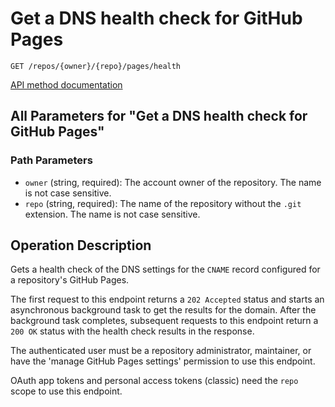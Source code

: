 # Get a DNS health check for GitHub Pages

`GET /repos/{owner}/{repo}/pages/health`

[API method documentation](https://docs.github.com/rest/pages/pages#get-a-dns-health-check-for-github-pages)

## All Parameters for "Get a DNS health check for GitHub Pages"

### Path Parameters

- `owner` (string, required): The account owner of the repository. The name is not case sensitive.
- `repo` (string, required): The name of the repository without the `.git` extension. The name is not case sensitive.

## Operation Description

Gets a health check of the DNS settings for the `CNAME` record configured for a repository's GitHub Pages.

The first request to this endpoint returns a `202 Accepted` status and starts an asynchronous background task to get the results for the domain. After the background task completes, subsequent requests to this endpoint return a `200 OK` status with the health check results in the response.

The authenticated user must be a repository administrator, maintainer, or have the 'manage GitHub Pages settings' permission to use this endpoint.

OAuth app tokens and personal access tokens (classic) need the `repo` scope to use this endpoint.
